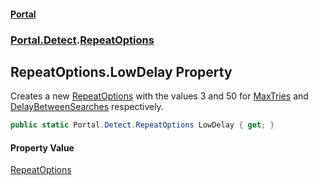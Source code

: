 #### [Portal](index.md 'index')
### [Portal.Detect](Portal.Detect.md 'Portal.Detect').[RepeatOptions](RepeatOptions.md 'Portal.Detect.RepeatOptions')

## RepeatOptions.LowDelay Property

Creates a new [RepeatOptions](RepeatOptions.md 'Portal.Detect.RepeatOptions') with the values 3 and 50 for [MaxTries](RepeatOptions.MaxTries.md 'Portal.Detect.RepeatOptions.MaxTries') and [DelayBetweenSearches](RepeatOptions.DelayBetweenSearches.md 'Portal.Detect.RepeatOptions.DelayBetweenSearches') respectively.

```csharp
public static Portal.Detect.RepeatOptions LowDelay { get; }
```

#### Property Value
[RepeatOptions](RepeatOptions.md 'Portal.Detect.RepeatOptions')